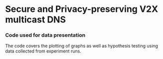 # Secure and Privacy-preserving V2X multicast DNS
### Code used for data presentation

The code covers the plotting of graphs as well as hypothesis testing using data collected from experiment runs.
